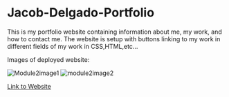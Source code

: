 # Jacob-Delgado-Portfolio

This is my portfolio website containing information about me, my work, and how to contact me. The website is setup with buttons linking to my work in different fields of my work in CSS,HTML,etc...

Images of deployed website:

![Module2image1](https://user-images.githubusercontent.com/128998284/231895106-6ac3ca3f-d2fe-4a90-a981-75562dac0474.PNG)
![module2image2](https://user-images.githubusercontent.com/128998284/231895117-40c8e038-c12d-4e2d-8f33-35dd3a78f6ef.PNG)

[Link to Website](file:///C:/Users/Jacob/bootcamp/Challenges/Jacob-Delgado-Portfolio/index.html)
